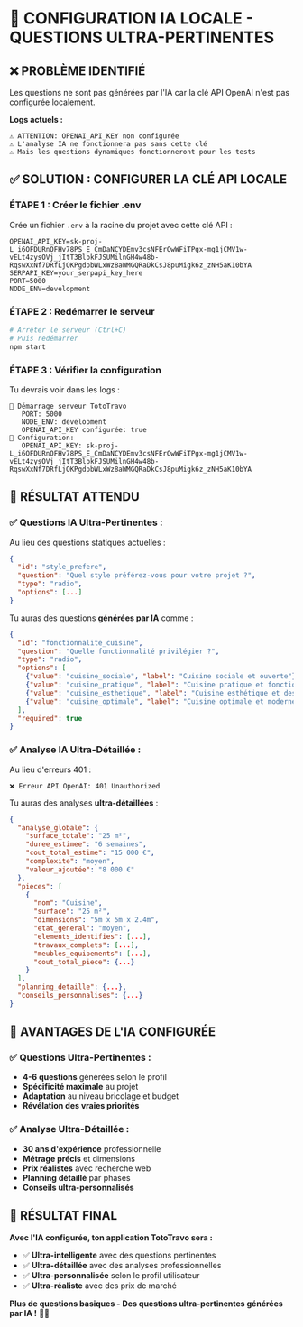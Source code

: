 # 🔧 CONFIGURATION IA LOCALE - QUESTIONS ULTRA-PERTINENTES

## ❌ **PROBLÈME IDENTIFIÉ**

Les questions ne sont pas générées par l'IA car la clé API OpenAI n'est pas configurée localement.

**Logs actuels :**
```
⚠️ ATTENTION: OPENAI_API_KEY non configurée
⚠️ L'analyse IA ne fonctionnera pas sans cette clé
⚠️ Mais les questions dynamiques fonctionneront pour les tests
```

## ✅ **SOLUTION : CONFIGURER LA CLÉ API LOCALE**

### **ÉTAPE 1 : Créer le fichier .env**

Crée un fichier `.env` à la racine du projet avec cette clé API :

```env
OPENAI_API_KEY=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
SERPAPI_KEY=your_serpapi_key_here
PORT=5000
NODE_ENV=development
```

### **ÉTAPE 2 : Redémarrer le serveur**

```bash
# Arrêter le serveur (Ctrl+C)
# Puis redémarrer
npm start
```

### **ÉTAPE 3 : Vérifier la configuration**

Tu devrais voir dans les logs :
```
🚀 Démarrage serveur TotoTravo
   PORT: 5000
   NODE_ENV: development
   OPENAI_API_KEY configurée: true
🔑 Configuration:
   OPENAI_API_KEY: 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
```

## 🎯 **RÉSULTAT ATTENDU**

### **✅ Questions IA Ultra-Pertinentes :**

Au lieu des questions statiques actuelles :
```json
{
  "id": "style_prefere",
  "question": "Quel style préférez-vous pour votre projet ?",
  "type": "radio",
  "options": [...]
}
```

Tu auras des questions **générées par IA** comme :
```json
{
  "id": "fonctionnalite_cuisine",
  "question": "Quelle fonctionnalité privilégier ?",
  "type": "radio",
  "options": [
    {"value": "cuisine_sociale", "label": "Cuisine sociale et ouverte"},
    {"value": "cuisine_pratique", "label": "Cuisine pratique et fonctionnelle"},
    {"value": "cuisine_esthetique", "label": "Cuisine esthétique et design"},
    {"value": "cuisine_optimale", "label": "Cuisine optimale et moderne"}
  ],
  "required": true
}
```

### **✅ Analyse IA Ultra-Détaillée :**

Au lieu d'erreurs 401 :
```
❌ Erreur API OpenAI: 401 Unauthorized
```

Tu auras des analyses **ultra-détaillées** :
```json
{
  "analyse_globale": {
    "surface_totale": "25 m²",
    "duree_estimee": "6 semaines",
    "cout_total_estime": "15 000 €",
    "complexite": "moyen",
    "valeur_ajoutée": "8 000 €"
  },
  "pieces": [
    {
      "nom": "Cuisine",
      "surface": "25 m²",
      "dimensions": "5m x 5m x 2.4m",
      "etat_general": "moyen",
      "elements_identifies": [...],
      "travaux_complets": [...],
      "meubles_equipements": [...],
      "cout_total_piece": {...}
    }
  ],
  "planning_detaille": {...},
  "conseils_personnalises": {...}
}
```

## 🚀 **AVANTAGES DE L'IA CONFIGURÉE**

### **✅ Questions Ultra-Pertinentes :**
- **4-6 questions** générées selon le profil
- **Spécificité maximale** au projet
- **Adaptation** au niveau bricolage et budget
- **Révélation des vraies priorités**

### **✅ Analyse Ultra-Détaillée :**
- **30 ans d'expérience** professionnelle
- **Métrage précis** et dimensions
- **Prix réalistes** avec recherche web
- **Planning détaillé** par phases
- **Conseils ultra-personnalisés**

## 🎉 **RÉSULTAT FINAL**

**Avec l'IA configurée, ton application TotoTravo sera :**

- ✅ **Ultra-intelligente** avec des questions pertinentes
- ✅ **Ultra-détaillée** avec des analyses professionnelles
- ✅ **Ultra-personnalisée** selon le profil utilisateur
- ✅ **Ultra-réaliste** avec des prix de marché

**Plus de questions basiques - Des questions ultra-pertinentes générées par IA !** 🚀✨


